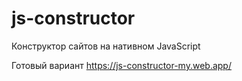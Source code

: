 # js-constructor
Конструктор сайтов на нативном JavaScript

Готовый вариант https://js-constructor-my.web.app/
